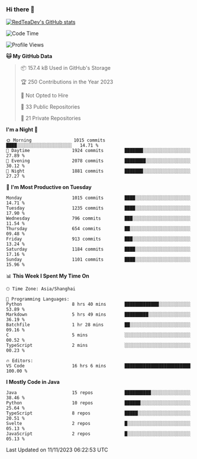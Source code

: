 ### Hi there 👋

<!--
**RedTeaDev/RedTeaDev** is a ✨ _special_ ✨ repository because its `README.md` (this file) appears on your GitHub profile.

Here are some ideas to get you started:

- 🔭 I’m currently working on ...
- 🌱 I’m currently learning ...
- 👯 I’m looking to collaborate on ...
- 🤔 I’m looking for help with ...
- 💬 Ask me about ...
- 📫 How to reach me: ...
- 😄 Pronouns: ...
- ⚡ Fun fact: ...
-->

<!--
[![wakatime](https://wakatime.com/badge/user/6b101ed0-04c0-4490-9283-eb61f2efff96.svg)](https://wakatime.com/@6b101ed0-04c0-4490-9283-eb61f2efff96)
!-->

[![RedTeaDev's GitHub stats](https://github-readme-stats.vercel.app/api?username=RedTeaDev)](https://github.com/anuraghazra/github-readme-stats)
<!--
[![willianrod's wakatime stats](https://github-readme-stats.vercel.app/api/wakatime?username=RedTeaDev)](https://github.com/anuraghazra/github-readme-stats)
!-->
<!--START_SECTION:waka-->
![Code Time](http://img.shields.io/badge/Code%20Time-1%2C837%20hrs%2053%20mins-blue)

![Profile Views](http://img.shields.io/badge/Profile%20Views-0-blue)

**🐱 My GitHub Data** 

> 📦 157.4 kB Used in GitHub's Storage 
 > 
> 🏆 250 Contributions in the Year 2023
 > 
> 🚫 Not Opted to Hire
 > 
> 📜 33 Public Repositories 
 > 
> 🔑 21 Private Repositories 
 > 
**I'm a Night 🦉** 

```text
🌞 Morning                1015 commits        ████░░░░░░░░░░░░░░░░░░░░░   14.71 % 
🌆 Daytime                1924 commits        ███████░░░░░░░░░░░░░░░░░░   27.89 % 
🌃 Evening                2078 commits        ████████░░░░░░░░░░░░░░░░░   30.12 % 
🌙 Night                  1881 commits        ███████░░░░░░░░░░░░░░░░░░   27.27 % 
```
📅 **I'm Most Productive on Tuesday** 

```text
Monday                   1015 commits        ████░░░░░░░░░░░░░░░░░░░░░   14.71 % 
Tuesday                  1235 commits        ████░░░░░░░░░░░░░░░░░░░░░   17.90 % 
Wednesday                796 commits         ███░░░░░░░░░░░░░░░░░░░░░░   11.54 % 
Thursday                 654 commits         ██░░░░░░░░░░░░░░░░░░░░░░░   09.48 % 
Friday                   913 commits         ███░░░░░░░░░░░░░░░░░░░░░░   13.24 % 
Saturday                 1184 commits        ████░░░░░░░░░░░░░░░░░░░░░   17.16 % 
Sunday                   1101 commits        ████░░░░░░░░░░░░░░░░░░░░░   15.96 % 
```


📊 **This Week I Spent My Time On** 

```text
🕑︎ Time Zone: Asia/Shanghai

💬 Programming Languages: 
Python                   8 hrs 40 mins       █████████████░░░░░░░░░░░░   53.89 % 
Markdown                 5 hrs 49 mins       █████████░░░░░░░░░░░░░░░░   36.19 % 
Batchfile                1 hr 28 mins        ██░░░░░░░░░░░░░░░░░░░░░░░   09.16 % 
C                        5 mins              ░░░░░░░░░░░░░░░░░░░░░░░░░   00.52 % 
TypeScript               2 mins              ░░░░░░░░░░░░░░░░░░░░░░░░░   00.23 % 

🔥 Editors: 
VS Code                  16 hrs 6 mins       █████████████████████████   100.00 % 
```

**I Mostly Code in Java** 

```text
Java                     15 repos            ██████████░░░░░░░░░░░░░░░   38.46 % 
Python                   10 repos            ██████░░░░░░░░░░░░░░░░░░░   25.64 % 
TypeScript               8 repos             █████░░░░░░░░░░░░░░░░░░░░   20.51 % 
Svelte                   2 repos             █░░░░░░░░░░░░░░░░░░░░░░░░   05.13 % 
JavaScript               2 repos             █░░░░░░░░░░░░░░░░░░░░░░░░   05.13 % 
```




 Last Updated on 11/11/2023 06:22:53 UTC
<!--END_SECTION:waka-->


